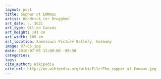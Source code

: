 ```yaml
---
layout: post
title: Supper at Emmaus
artist: Hendrick ter Brugghen
art_date: c. 1621
art_type: Oil on Canvas
art_height: 141 cm
art_width: 109 cm
art_location: Sanssouci Picture Gallery, Germany
image: 07-05.jpg
date: 2016-07-05 12:00:00 -05:00
categories:
tags:
cite_author: Wikipedia
cite_url: http://en.wikipedia.org/wiki/File:The_supper_at_Emmaus.jpg
---
```

